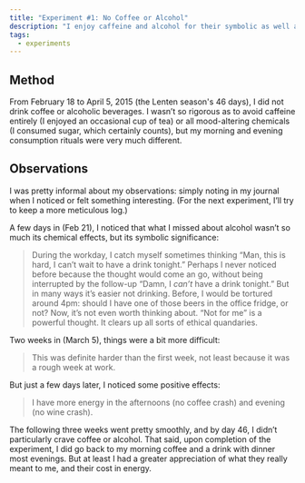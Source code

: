 ```yaml
---
title: "Experiment #1: No Coffee or Alcohol"
description: "I enjoy caffeine and alcohol for their symbolic as well as chemical effects, but giving them up for six weeks wasn’t as difficult as I’d imagined, and even felt good."
tags:
  - experiments
---
```


## Method

From February 18 to April 5, 2015 (the Lenten season's 46 days), I did not drink coffee or alcoholic beverages. I wasn’t so rigorous as to avoid caffeine entirely (I enjoyed an occasional cup of tea) or all mood-altering chemicals (I consumed sugar, which certainly counts), but my morning and evening consumption rituals were very much different.

## Observations

I was pretty informal about my observations: simply noting in my journal when I noticed or felt something interesting. (For the next experiment, I’ll try to keep a more meticulous log.)

A few days in (Feb 21), I noticed that what I missed about alcohol wasn’t so much its chemical effects, but its symbolic significance:

> During the workday, I catch myself sometimes thinking “Man, this is hard, I can’t wait to have a drink tonight.” Perhaps I never noticed before because the thought would come an go, without being interrupted by the follow-up “Damn, I *can’t* have a drink tonight.” But in many ways it’s easier not drinking. Before, I would be tortured around 4pm: should I have one of those beers in the office fridge, or not? Now, it’s not even worth thinking about. “Not for me” is a powerful thought. It clears up all sorts of ethical quandaries.

Two weeks in (March 5), things were a bit more difficult:

> This was definite harder than the first week, not least because it was a rough week at work.

But just a few days later, I noticed some positive effects:

> I have more energy in the afternoons (no coffee crash) and evening (no wine crash).

The following three weeks went pretty smoothly, and by day 46, I didn’t particularly crave coffee or alcohol. That said, upon completion of the experiment, I did go back to my morning coffee and a drink with dinner most evenings. But at least I had a greater appreciation of what they really meant to me, and their cost in energy.
